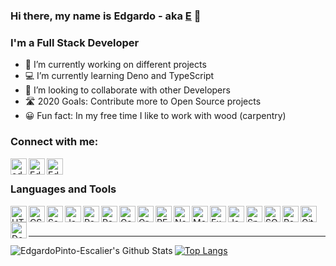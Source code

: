 ### Hi there, my name is Edgardo - aka [E][website] 👋

### I'm a Full Stack Developer

- 🚀  I’m currently working on different projects
- 💻  I’m currently learning Deno and TypeScript
- 🤲  I’m looking to collaborate with other Developers
- 🛣️  2020 Goals: Contribute more to Open Source projects
- 😀  Fun fact: In my free time I like to work with wood (carpentry)

### Connect with me: 

[<img align="left" alt="edgardopintoescalier.com" width="26px" src="https://raw.githubusercontent.com/EdgardoPinto-Escalier/EdgardoPinto-Escalier/a9a9d8e43eb8cf7dde5971e57bdbf64d1538508d/globe.svg" />][website]
[<img align="left" alt="Edgardo | Twitter" width="26px" src="https://raw.githubusercontent.com/EdgardoPinto-Escalier/EdgardoPinto-Escalier/a9a9d8e43eb8cf7dde5971e57bdbf64d1538508d/twitter.svg" />][twitter]
[<img align="left" alt="Edgardo | LinkedIn" width="26px" src="https://raw.githubusercontent.com/EdgardoPinto-Escalier/EdgardoPinto-Escalier/a9a9d8e43eb8cf7dde5971e57bdbf64d1538508d/linkedin.svg" />][linkedin]

<br />

### Languages and Tools

[<img align="left" alt="HTML5" width="26px" title="HTML5" src="https://github.com/EdgardoPinto-Escalier/EdgardoPinto-Escalier/blob/master/html5.png?raw=true" />][website]
[<img align="left" alt="CSS3" width="26px" title="CSS3" src="https://github.com/EdgardoPinto-Escalier/EdgardoPinto-Escalier/blob/master/css3.jpg?raw=true" />][website]
[<img align="left" alt="Sass" width="26px" title="SASS" src="https://github.com/EdgardoPinto-Escalier/EdgardoPinto-Escalier/blob/master/sass.jpeg?raw=true" />][website]
[<img align="left" alt="JavaScript" width="26px" title="JAVASCRIPT" src="https://github.com/EdgardoPinto-Escalier/EdgardoPinto-Escalier/blob/master/jslogo.png?raw=true" />][website]
[<img align="left" alt="React" width="26px" title="REACT" src="https://github.com/EdgardoPinto-Escalier/EdgardoPinto-Escalier/blob/master/react.png?raw=true" />][website]
[<img align="left" alt="Redux" width="26px" title="REDUX" src="https://github.com/EdgardoPinto-Escalier/EdgardoPinto-Escalier/blob/master/icon_redux.png?raw=true" />][website]
[<img align="left" alt="Gatsby" width="26px" title="GATSBY" src="https://raw.githubusercontent.com/EdgardoPinto-Escalier/EdgardoPinto-Escalier/3eabdf4376e2e4d4bedc3161b0335b253416e868/gatsby.svg" />][website]
[<img align="left" alt="GraphQL" width="26px" title="GRAPHQL" src="https://github.com/EdgardoPinto-Escalier/EdgardoPinto-Escalier/blob/master/GraphQL_Logo.jpg?raw=true" />][website]
[<img align="left" alt="REST API" width="26px" title="REST API" src="https://github.com/EdgardoPinto-Escalier/EdgardoPinto-Escalier/blob/master/restapi.png?raw=true" />][website]
[<img align="left" alt="Node.js" width="26px" title="NODEJS" src="https://github.com/EdgardoPinto-Escalier/EdgardoPinto-Escalier/blob/master/nodejs.png?raw=true" />][website]
[<img align="left" alt="MongoDB" width="26px" title="MONGODB" src="https://github.com/EdgardoPinto-Escalier/EdgardoPinto-Escalier/blob/master/mongo.png?raw=true" />][website]
[<img align="left" alt="Express" width="26px" title="EXPRESSJS" src="https://github.com/EdgardoPinto-Escalier/EdgardoPinto-Escalier/blob/master/express.png?raw=true" />][website]
[<img align="left" alt="Java" width="26px" title="JAVA" src="https://github.com/EdgardoPinto-Escalier/EdgardoPinto-Escalier/blob/master/java.png?raw=true" />][website]
[<img align="left" alt="Spring Boot" width="26px" title="SPRING BOOT" src="https://github.com/EdgardoPinto-Escalier/EdgardoPinto-Escalier/blob/master/spring-boot-logo.png?raw=true" />][website]
[<img align="left" alt="SQL" width="26px" title="SQL" src="https://github.com/EdgardoPinto-Escalier/EdgardoPinto-Escalier/blob/master/sql.png?raw=true" />][website]
[<img align="left" alt="PostgreSQL" width="26px" title="POSTGRESQL" src="https://github.com/EdgardoPinto-Escalier/EdgardoPinto-Escalier/blob/master/postgresql.png?raw=true" />][website]
[<img align="left" alt="Git" width="26px" title="GIT" src="https://github.com/EdgardoPinto-Escalier/EdgardoPinto-Escalier/blob/master/git.png?raw=true" />][website]
[<img align="left" alt="Docker" width="26px" title="DOCKER" src="https://github.com/EdgardoPinto-Escalier/EdgardoPinto-Escalier/blob/master/docker_logo.png?raw=true" />][website]

<br />
<br />

---

<img align="left" alt="EdgardoPinto-Escalier's Github Stats" src="https://github-readme-stats.vercel.app/api?username=EdgardoPinto-Escalier&show_icons=true&hide_border=true&count_private=true&icon_color=#734186&title_color=#734186" />


[![Top Langs](https://github-readme-stats.vercel.app/api/top-langs/?username=EdgardoPinto-Escalier&hide=php)](https://github.com/anuraghazra/github-readme-stats)

[website]: https://edgardopintoescalier.com
[twitter]: https://twitter.com/edgardowebdev
[linkedin]: https://www.linkedin.com/in/edgardopintoescalierscoffe/
